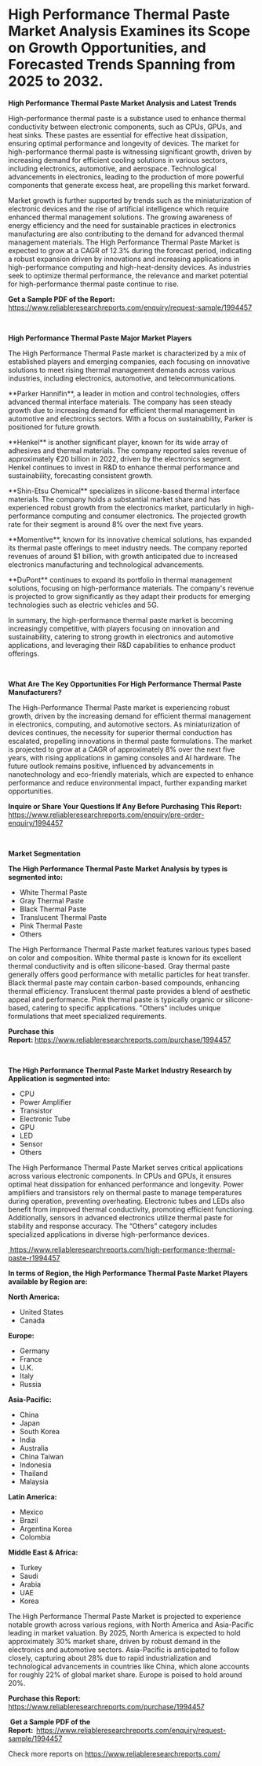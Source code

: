 <p><h1>High Performance Thermal Paste Market Analysis Examines its Scope on Growth Opportunities, and Forecasted Trends Spanning from 2025 to 2032.</h1></p><p><strong>High Performance Thermal Paste Market Analysis and Latest Trends</strong></p>
<p><p>High-performance thermal paste is a substance used to enhance thermal conductivity between electronic components, such as CPUs, GPUs, and heat sinks. These pastes are essential for effective heat dissipation, ensuring optimal performance and longevity of devices. The market for high-performance thermal paste is witnessing significant growth, driven by increasing demand for efficient cooling solutions in various sectors, including electronics, automotive, and aerospace. Technological advancements in electronics, leading to the production of more powerful components that generate excess heat, are propelling this market forward.</p><p>Market growth is further supported by trends such as the miniaturization of electronic devices and the rise of artificial intelligence which require enhanced thermal management solutions. The growing awareness of energy efficiency and the need for sustainable practices in electronics manufacturing are also contributing to the demand for advanced thermal management materials. The High Performance Thermal Paste Market is expected to grow at a CAGR of 12.3% during the forecast period, indicating a robust expansion driven by innovations and increasing applications in high-performance computing and high-heat-density devices. As industries seek to optimize thermal performance, the relevance and market potential for high-performance thermal paste continue to rise.</p></p>
<p><strong>Get a Sample PDF of the Report:&nbsp;</strong> <a href="https://www.reliableresearchreports.com/enquiry/request-sample/1994457?utm_campaign=3557&utm_medium=2&utm_source=Github&utm_content=ia&utm_term=01042025&utm_id=high-performance-thermal-paste">https://www.reliableresearchreports.com/enquiry/request-sample/1994457</a></p>
<p>&nbsp;</p>
<p><strong>High Performance Thermal Paste Major Market Players</strong></p>
<p><p>The High Performance Thermal Paste market is characterized by a mix of established players and emerging companies, each focusing on innovative solutions to meet rising thermal management demands across various industries, including electronics, automotive, and telecommunications.</p><p>**Parker Hannifin**, a leader in motion and control technologies, offers advanced thermal interface materials. The company has seen steady growth due to increasing demand for efficient thermal management in automotive and electronics sectors. With a focus on sustainability, Parker is positioned for future growth.</p><p>**Henkel** is another significant player, known for its wide array of adhesives and thermal materials. The company reported sales revenue of approximately €20 billion in 2022, driven by the electronics segment. Henkel continues to invest in R&D to enhance thermal performance and sustainability, forecasting consistent growth.</p><p>**Shin-Etsu Chemical** specializes in silicone-based thermal interface materials. The company holds a substantial market share and has experienced robust growth from the electronics market, particularly in high-performance computing and consumer electronics. The projected growth rate for their segment is around 8% over the next five years.</p><p>**Momentive**, known for its innovative chemical solutions, has expanded its thermal paste offerings to meet industry needs. The company reported revenues of around $1 billion, with growth anticipated due to increased electronics manufacturing and technological advancements.</p><p>**DuPont** continues to expand its portfolio in thermal management solutions, focusing on high-performance materials. The company's revenue is projected to grow significantly as they adapt their products for emerging technologies such as electric vehicles and 5G.</p><p>In summary, the high-performance thermal paste market is becoming increasingly competitive, with players focusing on innovation and sustainability, catering to strong growth in electronics and automotive applications, and leveraging their R&D capabilities to enhance product offerings.</p></p>
<p>&nbsp;</p>
<p><strong>What Are The Key Opportunities For High Performance Thermal Paste Manufacturers?</strong></p>
<p><p>The High-Performance Thermal Paste market is experiencing robust growth, driven by the increasing demand for efficient thermal management in electronics, computing, and automotive sectors. As miniaturization of devices continues, the necessity for superior thermal conduction has escalated, propelling innovations in thermal paste formulations. The market is projected to grow at a CAGR of approximately 8% over the next five years, with rising applications in gaming consoles and AI hardware. The future outlook remains positive, influenced by advancements in nanotechnology and eco-friendly materials, which are expected to enhance performance and reduce environmental impact, further expanding market opportunities.</p></p>
<p><strong>Inquire or Share Your Questions If Any Before Purchasing This Report:</strong> <a href="https://www.reliableresearchreports.com/enquiry/pre-order-enquiry/1994457?utm_campaign=3557&utm_medium=2&utm_source=Github&utm_content=ia&utm_term=01042025&utm_id=high-performance-thermal-paste">https://www.reliableresearchreports.com/enquiry/pre-order-enquiry/1994457</a></p>
<p>&nbsp;</p>
<p><strong>Market Segmentation</strong></p>
<p><strong>The High Performance Thermal Paste Market Analysis by types is segmented into:</strong></p>
<p><ul><li>White Thermal Paste</li><li>Gray Thermal Paste</li><li>Black Thermal Paste</li><li>Translucent Thermal Paste</li><li>Pink Thermal Paste</li><li>Others</li></ul></p>
<p><p>The High Performance Thermal Paste market features various types based on color and composition. White thermal paste is known for its excellent thermal conductivity and is often silicone-based. Gray thermal paste generally offers good performance with metallic particles for heat transfer. Black thermal paste may contain carbon-based compounds, enhancing thermal efficiency. Translucent thermal paste provides a blend of aesthetic appeal and performance. Pink thermal paste is typically organic or silicone-based, catering to specific applications. "Others" includes unique formulations that meet specialized requirements.</p></p>
<p><strong>Purchase this Report:&nbsp;</strong><a href="https://www.reliableresearchreports.com/purchase/1994457?utm_campaign=3557&utm_medium=2&utm_source=Github&utm_content=ia&utm_term=01042025&utm_id=high-performance-thermal-paste">https://www.reliableresearchreports.com/purchase/1994457</a></p>
<p>&nbsp;</p>
<p><strong>The High Performance Thermal Paste Market Industry Research by Application is segmented into:</strong></p>
<p><ul><li>CPU</li><li>Power Amplifier</li><li>Transistor</li><li>Electronic Tube</li><li>GPU</li><li>LED</li><li>Sensor</li><li>Others</li></ul></p>
<p><p>The High Performance Thermal Paste Market serves critical applications across various electronic components. In CPUs and GPUs, it ensures optimal heat dissipation for enhanced performance and longevity. Power amplifiers and transistors rely on thermal paste to manage temperatures during operation, preventing overheating. Electronic tubes and LEDs also benefit from improved thermal conductivity, promoting efficient functioning. Additionally, sensors in advanced electronics utilize thermal paste for stability and response accuracy. The “Others” category includes specialized applications in diverse high-performance devices.</p></p>
<p><a href="https://www.reliableresearchreports.com/high-performance-thermal-paste-r1994457?utm_campaign=3557&utm_medium=2&utm_source=Github&utm_content=ia&utm_term=01042025&utm_id=high-performance-thermal-paste">&nbsp;https://www.reliableresearchreports.com/high-performance-thermal-paste-r1994457</a></p>
<p><strong>In terms of Region, the High Performance Thermal Paste Market Players available by Region are:</strong></p>
<p>
    <p> <strong> North America: </strong>
        <ul>
            <li>United States</li>
            <li>Canada</li>
        </ul>
        </p> 
    <p> <strong> Europe: </strong>
        <ul>
            <li>Germany</li>
            <li>France</li>
            <li>U.K.</li>
            <li>Italy</li>
            <li>Russia</li>
        </ul>
        </p> 
    <p> <strong> Asia-Pacific: </strong>
        <ul>
            <li>China</li>
            <li>Japan</li>
            <li>South Korea</li>
            <li>India</li>
            <li>Australia</li>
            <li>China Taiwan</li>
            <li>Indonesia</li>
            <li>Thailand</li>
            <li>Malaysia</li>
        </ul>
        </p> 
    <p> <strong> Latin America: </strong>
        <ul>
            <li>Mexico</li>
            <li>Brazil</li>
            <li>Argentina Korea</li>
            <li>Colombia</li>
        </ul>
        </p> 
    <p> <strong> Middle East & Africa: </strong>
        <ul>
            <li>Turkey</li>
            <li>Saudi</li>
            <li>Arabia</li>
            <li>UAE</li>
            <li>Korea</li>
        </ul>
    </p>
    </p>
<p><p>The High Performance Thermal Paste Market is projected to experience notable growth across various regions, with North America and Asia-Pacific leading in market valuation. By 2025, North America is expected to hold approximately 30% market share, driven by robust demand in the electronics and automotive sectors. Asia-Pacific is anticipated to follow closely, capturing about 28% due to rapid industrialization and technological advancements in countries like China, which alone accounts for roughly 22% of global market share. Europe is poised to hold around 20%.</p></p>
<p><strong>Purchase this Report: </strong><a href="https://www.reliableresearchreports.com/purchase/1994457?utm_campaign=3557&utm_medium=2&utm_source=Github&utm_content=ia&utm_term=01042025&utm_id=high-performance-thermal-paste">https://www.reliableresearchreports.com/purchase/1994457</a></p>
<p>&nbsp;<strong>Get a Sample PDF of the Report:&nbsp;&nbsp;</strong><a href="https://www.reliableresearchreports.com/enquiry/request-sample/1994457?utm_campaign=3557&utm_medium=2&utm_source=Github&utm_content=ia&utm_term=01042025&utm_id=high-performance-thermal-paste">https://www.reliableresearchreports.com/enquiry/request-sample/1994457</a></p>
<p><strong></strong></p>
<p>Check more reports on <a href="https://www.reliableresearchreports.com/?utm_campaign=3557&utm_medium=2&utm_source=Github&utm_content=ia&utm_term=01042025&utm_id=high-performance-thermal-paste">https://www.reliableresearchreports.com/</a></p>